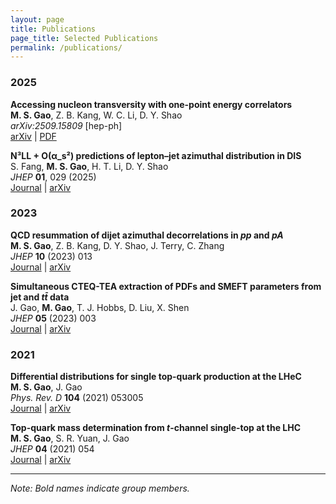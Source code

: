 ```yaml
---
layout: page
title: Publications
page_title: Selected Publications
permalink: /publications/
---
```


### 2025

**Accessing nucleon transversity with one-point energy correlators**  
**M. S. Gao**, Z. B. Kang, W. C. Li, D. Y. Shao  
*arXiv:2509.15809* [hep-ph]  
[arXiv](https://arxiv.org/abs/2509.15809) | [PDF](https://arxiv.org/pdf/2509.15809.pdf)

**N³LL + O(α_s²) predictions of lepton–jet azimuthal distribution in DIS**  
S. Fang, **M. S. Gao**, H. T. Li, D. Y. Shao  
*JHEP* **01**, 029 (2025)  
[Journal](https://doi.org/10.1007/JHEP01(2025)029) | [arXiv](https://arxiv.org/abs/2410.XXXXX)

### 2023

**QCD resummation of dijet azimuthal decorrelations in *pp* and *pA***  
**M. S. Gao**, Z. B. Kang, D. Y. Shao, J. Terry, C. Zhang  
*JHEP* **10** (2023) 013  
[Journal](https://doi.org/10.1007/JHEP10(2023)013) | [arXiv](https://arxiv.org/abs/2303.XXXXX)

**Simultaneous CTEQ-TEA extraction of PDFs and SMEFT parameters from jet and *tt̄* data**  
J. Gao, **M. Gao**, T. J. Hobbs, D. Liu, X. Shen  
*JHEP* **05** (2023) 003  
[Journal](https://doi.org/10.1007/JHEP05(2023)003) | [arXiv](https://arxiv.org/abs/2211.XXXXX)

### 2021

**Differential distributions for single top-quark production at the LHeC**  
**M. S. Gao**, J. Gao  
*Phys. Rev. D* **104** (2021) 053005  
[Journal](https://doi.org/10.1103/PhysRevD.104.053005) | [arXiv](https://arxiv.org/abs/2106.XXXXX)

**Top-quark mass determination from *t*-channel single-top at the LHC**  
**M. S. Gao**, S. R. Yuan, J. Gao  
*JHEP* **04** (2021) 054  
[Journal](https://doi.org/10.1007/JHEP04(2021)054) | [arXiv](https://arxiv.org/abs/2012.XXXXX)

---

*Note: Bold names indicate group members.*


